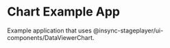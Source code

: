 # Chart Example App

Example application that uses @insync-stageplayer/ui-components/DataViewerChart.
